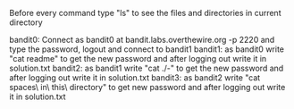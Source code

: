 Before every command type "ls" to see the files and directories in current directory

bandit0: Connect as bandit0 at bandit.labs.overthewire.org -p 2220 and type the password, logout and connect to bandit1
bandit1: as bandit0 write "cat readme" to get the new password and after logging out write it in solution.txt
bandit2: as bandit1 write "cat ./-" to get the new password and after logging out write it in solution.txt
bandit3: as bandit2 write "cat spaces\ in\ this\ directory" to get new password and after logging out write it in solution.txt
